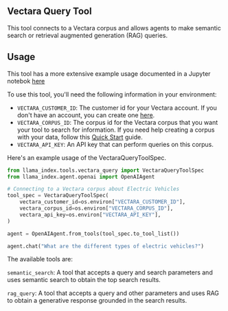 ## Vectara Query Tool

This tool connects to a Vectara corpus and allows agents to make semantic search or retrieval augmented generation (RAG) queries.

## Usage

This tool has a more extensive example usage documented in a Jupyter notebok [here](valid_link_to_notebok)

To use this tool, you'll need the following information in your environment:

- `VECTARA_CUSTOMER_ID`: The customer id for your Vectara account. If you don't have an account, you can create one [here](https://vectara.com/integrations/llamaindex).
- `VECTARA_CORPUS_ID`: The corpus id for the Vectara corpus that you want your tool to search for information. If you need help creating a corpus with your data, follow this [Quick Start](https://docs.vectara.com/docs/quickstart) guide.
- `VECTARA_API_KEY`: An API key that can perform queries on this corpus.

Here's an example usage of the VectaraQueryToolSpec.

```python
from llama_index.tools.vectara_query import VectaraQueryToolSpec
from llama_index.agent.openai import OpenAIAgent

# Connecting to a Vectara corpus about Electric Vehicles
tool_spec = VectaraQueryToolSpec(
    vectara_customer_id=os.environ["VECTARA_CUSTOMER_ID"],
    vectara_corpus_id=os.environ["VECTARA_CORPUS_ID"],
    vectara_api_key=os.environ["VECTARA_API_KEY"],
)

agent = OpenAIAgent.from_tools(tool_spec.to_tool_list())

agent.chat("What are the different types of electric vehicles?")
```

The available tools are:

`semantic_search`: A tool that accepts a query and search parameters and uses semantic search to obtain the top search results.

`rag_query`: A tool that accepts a query and other parameters and uses RAG to obtain a generative response grounded in the search results.
